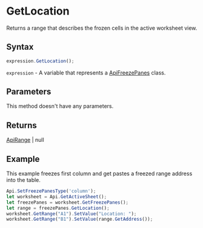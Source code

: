 # GetLocation

Returns a range that describes the frozen cells in the active worksheet view.

## Syntax

```javascript
expression.GetLocation();
```

`expression` - A variable that represents a [ApiFreezePanes](../ApiFreezePanes.md) class.

## Parameters

This method doesn't have any parameters.

## Returns

[ApiRange](../../ApiRange/ApiRange.md) \| null

## Example

This example freezes first column and get pastes a freezed range address into the table.

```javascript editor-xlsx
Api.SetFreezePanesType('column');
let worksheet = Api.GetActiveSheet();
let freezePanes = worksheet.GetFreezePanes();
let range = freezePanes.GetLocation();
worksheet.GetRange("A1").SetValue("Location: ");
worksheet.GetRange("B1").SetValue(range.GetAddress());
```
